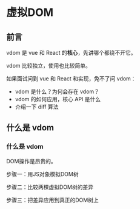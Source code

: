# 虚拟DOM

## 前言

vdom 是 vue 和 React 的**核心**，先讲哪个都绕不开它。

vdom 比较独立，使用也比较简单。

如果面试问到 vue 和 React 和实现，免不了问 vdom：

* vdom 是什么？为何会存在 vdom？
* vdom 的如何应用，核心 API 是什么
* 介绍一下 diff 算法

## 什么是 vdom

### 什么是 vdom

DOM操作是昂贵的。

步骤一：用JS对象模拟DOM树

步骤二：比较两棵虚拟DOM树的差异

步骤三：把差异应用到真正的DOM树上

